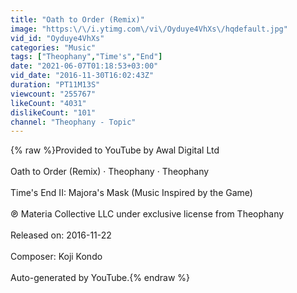 ```yaml
---
title: "Oath to Order (Remix)"
image: "https:\/\/i.ytimg.com\/vi\/Oyduye4VhXs\/hqdefault.jpg"
vid_id: "Oyduye4VhXs"
categories: "Music"
tags: ["Theophany","Time's","End"]
date: "2021-06-07T01:18:53+03:00"
vid_date: "2016-11-30T16:02:43Z"
duration: "PT11M13S"
viewcount: "255767"
likeCount: "4031"
dislikeCount: "101"
channel: "Theophany - Topic"
---
```

{% raw %}Provided to YouTube by Awal Digital Ltd<br /><br />Oath to Order (Remix) · Theophany · Theophany<br /><br />Time's End II: Majora's Mask (Music Inspired by the Game)<br /><br />℗ Materia Collective LLC under exclusive license from Theophany<br /><br />Released on: 2016-11-22<br /><br />Composer: Koji Kondo<br /><br />Auto-generated by YouTube.{% endraw %}
